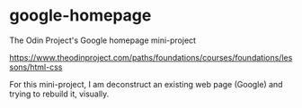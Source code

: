 # google-homepage
The Odin Project's Google homepage mini-project

https://www.theodinproject.com/paths/foundations/courses/foundations/lessons/html-css

For this mini-project, I am deconstruct an existing web page (Google) and trying to rebuild it, visually.
